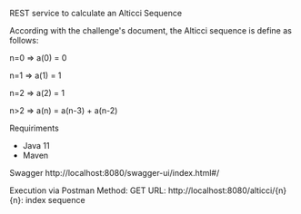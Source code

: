 REST service to calculate an Alticci Sequence

According with the challenge's document, the Alticci sequence is define as follows:

n=0 => a(0) = 0

n=1 => a(1) = 1

n=2 => a(2) = 1

n>2 => a(n) = a(n-3) + a(n-2)

Requiriments 

- Java 11
- Maven

Swagger http://localhost:8080/swagger-ui/index.html#/

Execution via Postman
Method: GET
URL: http://localhost:8080/alticci/{n}
{n}: index sequence
```
